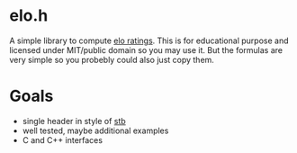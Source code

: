 # elo.h
A simple library to compute [elo ratings](.https://en.wikipedia.org/wiki/Elo_rating_system). This is for educational purpose and licensed under MIT/public domain so you may use it. But the formulas are very simple so you probebly could also just copy them.

# Goals
- single header in style of [stb](https://github.com/nothings/stb)
- well tested, maybe additional examples
- C and C++ interfaces
